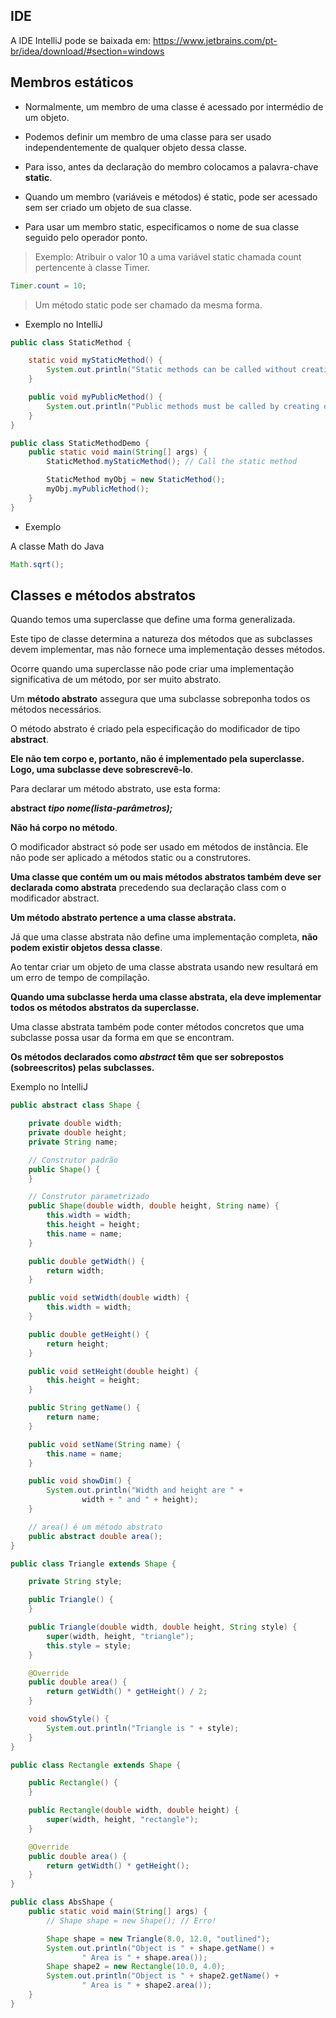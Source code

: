 ## IDE

A IDE IntelliJ pode se baixada em: https://www.jetbrains.com/pt-br/idea/download/#section=windows

## Membros estáticos

* Normalmente, um membro de uma classe é acessado por intermédio de um objeto.

* Podemos definir um membro de uma classe para ser usado independentemente de qualquer objeto dessa classe.

* Para isso, antes da declaração do membro colocamos a palavra-chave **static**.

* Quando um membro (variáveis e métodos) é static, pode ser acessado sem ser criado um objeto de sua classe.

* Para usar um membro static, especificamos o nome de sua classe seguido pelo operador ponto.

> Exemplo: Atribuir o valor 10 a uma variável static chamada count pertencente à classe Timer.

```java
Timer.count = 10;
```

> Um método static pode ser chamado da mesma forma.

* Exemplo no IntelliJ

```java
public class StaticMethod {

    static void myStaticMethod() {
        System.out.println("Static methods can be called without creating objects");
    }

    public void myPublicMethod() {
        System.out.println("Public methods must be called by creating objects");
    }
}
```
```java
public class StaticMethodDemo {
    public static void main(String[] args) {
        StaticMethod.myStaticMethod(); // Call the static method

        StaticMethod myObj = new StaticMethod();
        myObj.myPublicMethod();
    }
}
```
* Exemplo

A classe Math do Java

```java
Math.sqrt();
```

## Classes e métodos abstratos

Quando temos uma superclasse que define uma forma generalizada.

Este tipo de classe determina a natureza dos métodos que as subclasses devem implementar, mas não fornece uma implementação desses métodos.

Ocorre quando uma superclasse não pode criar uma implementação significativa de um método, por ser muito abstrato.

Um **método abstrato** assegura que uma subclasse sobreponha todos os métodos necessários.

O método abstrato é criado pela especificação do modificador de tipo **abstract**.

**Ele não tem corpo e, portanto, não é implementado pela superclasse. Logo, uma subclasse deve sobrescrevê-lo**.

Para declarar um método abstrato, use esta forma:

**abstract *tipo* *nome(lista-parâmetros);***

**Não há corpo no método**.

O modificador abstract só pode ser usado em métodos de instância. Ele não pode ser aplicado a métodos static ou a construtores.

**Uma classe que contém um ou mais métodos abstratos também deve ser declarada como abstrata** precedendo sua declaração class com o modificador abstract.

**Um método abstrato pertence a uma classe abstrata.**

Já que uma classe abstrata não define uma implementação completa, **não podem existir objetos dessa classe**.

Ao tentar criar um objeto de uma classe abstrata usando new resultará em um erro de tempo de compilação.

**Quando uma subclasse herda uma classe abstrata, ela deve implementar todos os métodos abstratos da superclasse.**

Uma classe abstrata também pode conter métodos concretos que uma subclasse possa usar da forma em que se encontram.

**Os métodos declarados como *abstract* têm que ser sobrepostos (sobreescritos) pelas subclasses.**

Exemplo no IntelliJ

```java
public abstract class Shape {

    private double width;
    private double height;
    private String name;

    // Construtor padrão
    public Shape() {
    }

    // Construtor parametrizado
    public Shape(double width, double height, String name) {
        this.width = width;
        this.height = height;
        this.name = name;
    }

    public double getWidth() {
        return width;
    }

    public void setWidth(double width) {
        this.width = width;
    }

    public double getHeight() {
        return height;
    }

    public void setHeight(double height) {
        this.height = height;
    }

    public String getName() {
        return name;
    }

    public void setName(String name) {
        this.name = name;
    }

    public void showDim() {
        System.out.println("Width and height are " +
                width + " and " + height);
    }

    // area() é um método abstrato
    public abstract double area();
}
```

```java
public class Triangle extends Shape {

    private String style;

    public Triangle() {
    }

    public Triangle(double width, double height, String style) {
        super(width, height, "triangle");
        this.style = style;
    }

    @Override
    public double area() {
        return getWidth() * getHeight() / 2;
    }

    void showStyle() {
        System.out.println("Triangle is " + style);
    }
}
```

```java
public class Rectangle extends Shape {

    public Rectangle() {
    }

    public Rectangle(double width, double height) {
        super(width, height, "rectangle");
    }

    @Override
    public double area() {
        return getWidth() * getHeight();
    }
}
```

```java
public class AbsShape {
    public static void main(String[] args) {
        // Shape shape = new Shape(); // Erro!

        Shape shape = new Triangle(8.0, 12.0, "outlined");
        System.out.println("Object is " + shape.getName() +
                " Area is " + shape.area());
        Shape shape2 = new Rectangle(10.0, 4.0);
        System.out.println("Object is " + shape2.getName() +
                " Area is " + shape2.area());
    }
}
```
